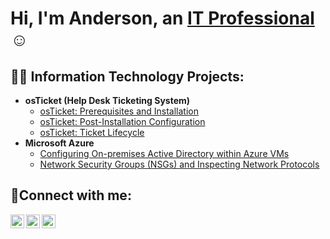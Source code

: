 <h1>Hi, I'm Anderson, an <a href="https://linkedin.com/in/Josh">IT Professional</a>☺</h1>

<h2>👨‍💻 Information Technology Projects:</h2>

- <b>osTicket (Help Desk Ticketing System)</b>
  - [osTicket: Prerequisites and Installation](https://github.com/Vilmont242/osticket-prereqs)
  - [osTicket: Post-Installation Configuration](https://github.com/Vilmont242/osTicket-Post-Installation-Configuration)
  - [osTicket: Ticket Lifecycle ](https://github.com/Vilmont242/osTicket-Ticket-Lifecycle-Examples)
- <b>Microsoft Azure</b>
  - [Configuring On-premises Active Directory within Azure VMs](https://github.com/Vilmont242/Configuring-On-premises-Active-Directory-within-Azure-VMs)
  - [Network Security Groups (NSGs) and Inspecting Network Protocols](https://github.com/Vilmont242/Network-Security-Groups-NSGs-and-Inspecting-Network-Protocols)

<h2>🤳Connect with me:</h2>

[<img align="left" alt="Josh | Twitter" width="22px" src="https://cdn.jsdelivr.net/npm/simple-icons@v3/icons/twitter.svg" />][twitter]
[<img align="left" alt="Josh | LinkedIn" width="22px" src="https://cdn.jsdelivr.net/npm/simple-icons@v3/icons/linkedin.svg" />][linkedin]
[<img align="left" alt="Josh | Instagram" width="22px" src="https://cdn.jsdelivr.net/npm/simple-icons@v3/icons/instagram.svg" />][instagram]

[twitter]: https://twitter.com/Josh
[instagram]: https://www.instagram.com/Josh
[linkedin]: https://linkedin.com/in/Josh

